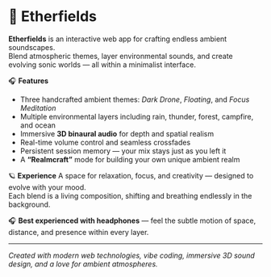 # 🌌 Etherfields

**Etherfields** is an interactive web app for crafting endless ambient soundscapes.  
Blend atmospheric themes, layer environmental sounds, and create evolving sonic worlds — all within a minimalist interface.

🎧 **Features**
- Three handcrafted ambient themes: *Dark Drone*, *Floating*, and *Focus Meditation*  
- Multiple environmental layers including rain, thunder, forest, campfire, and ocean  
- Immersive **3D binaural audio** for depth and spatial realism  
- Real-time volume control and seamless crossfades  
- Persistent session memory — your mix stays just as you left it  
- A **“Realmcraft”** mode for building your own unique ambient realm  

🪐 **Experience**
A space for relaxation, focus, and creativity — designed to evolve with your mood.  
Each blend is a living composition, shifting and breathing endlessly in the background.

🎧 **Best experienced with headphones** — feel the subtle motion of space, distance, and presence within every layer.

---

*Created with modern web technologies, vibe coding, immersive 3D sound design, and a love for ambient atmospheres.*
